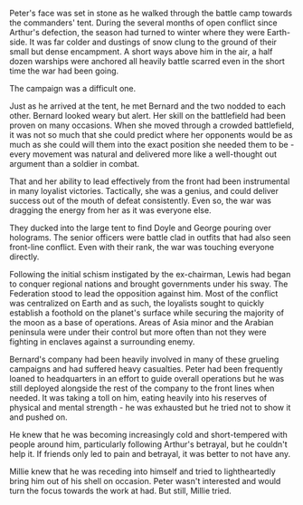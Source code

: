 Peter's face was set in stone as he walked through the battle camp towards the commanders' tent. During the several months of open conflict since Arthur's defection, the season had turned to winter where they were Earth-side. It was far colder and dustings of snow clung to the ground of their small but dense encampment. A short ways above him in the air, a half dozen warships were anchored all heavily battle scarred even in the short time the war had been going.

The campaign was a difficult one.

Just as he arrived at the tent, he met Bernard and the two nodded to each other. Bernard looked weary but alert. Her skill on the battlefield had been proven on many occasions. When she moved through a crowded battlefield, it was not so much that she could predict where her opponents would be as much as she could will them into the exact position she needed them to be - every movement was natural and delivered more like a well-thought out argument than a soldier in combat.

That and her ability to lead effectively from the front had been instrumental in many loyalist victories. Tactically, she was a genius, and could deliver success out of the mouth of defeat consistently. Even so, the war was dragging the energy from her as it was everyone else.

They ducked into the large tent to find Doyle and George pouring over holograms. The senior officers were battle clad in outfits that had also seen front-line conflict. Even with their rank, the war was touching everyone directly.

Following the initial schism instigated by the ex-chairman, Lewis had began to conquer regional nations and brought governments under his sway. The Federation stood to lead the opposition against him. Most of the conflict was centralized on Earth and as such, the loyalists sought to quickly establish a foothold on the planet's surface while securing the majority of the moon as a base of operations. Areas of Asia minor and the Arabian peninsula were under their control but more often than not they were fighting in enclaves against a surrounding enemy.

Bernard's company had been heavily involved in many of these grueling campaigns and had suffered heavy casualties. Peter had been frequently loaned to headquarters in an effort to guide overall operations but he was still deployed alongside the rest of the company to the front lines when needed. It was taking a toll on him, eating heavily into his reserves of physical and mental strength - he was exhausted but he tried not to show it and pushed on.

He knew that he was becoming increasingly cold and short-tempered with people around him, particularly following Arthur's betrayal, but he couldn't help it. If friends only led to pain and betrayal, it was better to not have any.

Millie knew that he was receding into himself and tried to lightheartedly bring him out of his shell on occasion. Peter wasn't interested and would turn the focus towards the work at had. But still, Millie tried.

